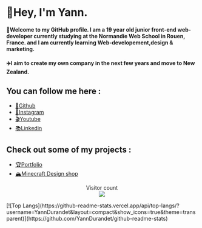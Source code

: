 # 👋Hey, I'm Yann.

#### 🌲Welcome to my GitHub profile. I am a 19 year old junior front-end web-developer currently studying at the Normandie Web School in Rouen, France. and I am currently learning Web-developement,design & marketing.

#### ✈️I aim to create my own company in the next few years and move to New Zealand.

##  You can follow me here :
- <a href="https://github.com/YannDurandet">💾Github</a>
- <a href="https://www.instagram.com/yann.drndt/">📸Instagram</a>
- <a href="https://www.youtube.com/channel/UCSiySRUGA1X9jnYcbmJttxw">🎬Youtube</a>
- <a href="https://www.linkedin.com/in/yann-durandet-16472a252/">📚Linkedin</a>

## Check out some of my projects :
- <a href="https://yanndurandet.github.io/Yann/">🏆Portfolio</a>
- <a href="https://yanndurandet.github.io/YannDesigns">🏔️Minecraft Design shop</a>

<p align="center"> 
  Visitor count<br>
  <img src="https://profile-counter.glitch.me/YannDurandet/count.svg" />
</p>
<p aligh="center">
[![Top Langs](https://github-readme-stats.vercel.app/api/top-langs/?username=YannDurandet&layout=compact&show_icons=true&theme=transparent)](https://github.com/YannDurandet/github-readme-stats)
</p>
